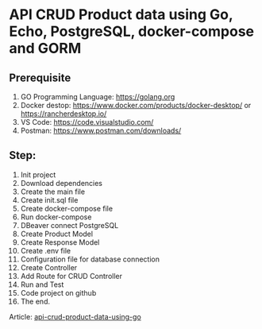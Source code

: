 # API CRUD Product data using Go, Echo, PostgreSQL, docker-compose and GORM 

## Prerequisite
1. GO Programming Language: https://golang.org
2. Docker destop: https://www.docker.com/products/docker-desktop/ or https://rancherdesktop.io/
3. VS Code: https://code.visualstudio.com/
4. Postman: https://www.postman.com/downloads/

## Step:
1. Init project
2. Download dependencies
3. Create the main file
4. Create init.sql file
5. Create docker-compose file
6. Run docker-compose
7. DBeaver connect PostgreSQL
8. Create Product Model
9. Create Response Model
10. Create .env file
11. Configuration file for database connection
12. Create Controller
13. Add Route for CRUD Controller
14. Run and Test
15. Code project on github
16. The end.

Article: [api-crud-product-data-using-go]( https://medium.com/@jnuchit/api-crud-product-data-using-go-echo-postgresql-docker-compose-and-gorm-df82e5d9b89e)

